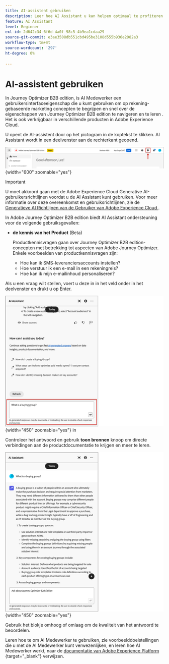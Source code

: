 ```yaml
---
title: AI-assistent gebruiken
description: Leer hoe AI Assistant u kan helpen optimaal te profiteren van de Journey Optimizer B2B edition-mogelijkheden.
feature: AI Assistant
level: Beginner
exl-id: 2d642c34-6f6d-4a0f-98c5-4b9ea1cdaa29
source-git-commit: e3ae3508db551cbd495be3108d555b936e2982a3
workflow-type: tm+mt
source-wordcount: '297'
ht-degree: 0%

---
```


# AI-assistent gebruiken

In Journey Optimizer B2B edition, is AI Medewerker een gebruikersinterfaceeigenschap die u kunt gebruiken om op rekening-gebaseerde marketing concepten te begrijpen en snel over de eigenschappen van Journey Optimizer B2B edition te navigeren en te leren <!-- get operational insights for your specific environment -->. Het is ook verkrijgbaar in verschillende producten in Adobe Experience Cloud.

U opent de AI-assistent door op het pictogram in de koptekst te klikken. AI Assistant wordt in een deelvenster aan de rechterkant geopend.

![ klik het pictogram om tot de Medewerker toegang te hebben AI ](./assets/ai-assistant-icon-header.png){width="600" zoomable="yes"}

>[!IMPORTANT]
>
>U moet akkoord gaan met de Adobe Experience Cloud Generative AI-gebruikersrichtlijnen voordat u de AI Assistant kunt gebruiken. Voor meer informatie over deze overeenkomst en gebruiksrichtlijnen, zie de [ Generatieve AI Richtlijnen van de Gebruiker van Adobe Experience Cloud ](https://www.adobe.com/legal/licenses-terms/adobe-dx-gen-ai-user-guidelines.html).

In Adobe Journey Optimizer B2B edition biedt AI Assistant ondersteuning voor de volgende gebruiksgevallen:

* **de kennis van het Product** (Beta)

  Productkennisvragen gaan over Journey Optimizer B2B edition-concepten met betrekking tot aspecten van Adobe Journey Optimizer. Enkele voorbeelden van productkennisvragen zijn:

   * Hoe kan ik SMS-leveranciersaccounts instellen?
   * Hoe verstuur ik een e-mail in een rekeningreis?
   * Hoe kan ik mijn e-mailinhoud personaliseren?

<!-- 
* **Operational insights** in journeys (Beta)

    Operational insight questions are about the journey objects in your organization's sandbox. Some examples of operational insight questions or prompts include:

    * How many live journeys do I have in Adobe Journey Optimizer?
    * Give me a list of all the scheduled journeys
    * How many Journeys have been created in the last 7 days?

    >[!NOTE]
    >
    >The only Adobe Journey Optimizer B2B Edition object you have access to ask the AI Assistant operational insights questions about is **Journeys**. It will only have data for the sandbox you are currently in.
-->
Als u een vraag wilt stellen, voert u deze in in het veld onder in het deelvenster en drukt u op Enter.

![ ga een vraag in het tekstvakje ](./assets/ai-assistant-ask-question.png){width="450" zoomable="yes"} in

Controleer het antwoord en gebruik **toon bronnen** knoop om directe verbindingen aan de productdocumentatie te krijgen en meer te leren.

![ Resultaten van de AI Hulp vraag ](./assets/ai-assistant-answer.png){width="450" zoomable="yes"}

Gebruik het blokje omhoog of omlaag om de kwaliteit van het antwoord te beoordelen.

Leren hoe te om AI Medewerker te gebruiken, zie voorbeelddoelstellingen die u met de AI Medewerker kunt verwezenlijken, en leren hoe AI Medewerker werkt, naar de [ documentatie van Adobe Experience Platform ](https://experienceleague.adobe.com/en/docs/experience-platform/ai-assistant/home) {target="_blank"} verwijzen.
